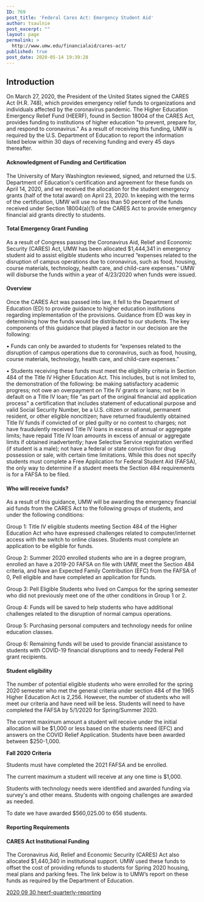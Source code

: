 ```yaml
---
ID: 769
post_title: 'Federal Cares Act: Emergency Student Aid'
author: tsaulnie
post_excerpt: ""
layout: page
permalink: >
  http://www.umw.edu/financialaid/cares-act/
published: true
post_date: 2020-05-14 19:39:28
---
```

<h2>Introduction</h2>
On March 27, 2020, the President of the United States signed the CARES Act (H.R. 748), which provides emergency relief funds to organizations and individuals affected by the coronavirus pandemic. The Higher Education Emergency Relief Fund (HEERF), found in Section 18004 of the CARES Act, provides funding to institutions of higher education "to prevent, prepare for, and respond to coronavirus." As a result of receiving this funding, UMW is required by the U.S. Department of Education to report the information listed below within 30 days of receiving funding and every 45 days thereafter.

<h4>Acknowledgment of Funding and Certification</h4>

The University of Mary Washington reviewed, signed, and returned the U.S. Department of Education's certification and agreement for these funds on April 14, 2020, and we received the allocation for the student emergency grants (half of the total award) on April 23, 2020. In keeping with the terms of the certification, UMW will use no less than 50 percent of the funds received under Section 18004(a)(1) of the CARES Act to provide emergency financial aid grants directly to students.

<h4>Total Emergency Grant Funding</h4>

As a result of Congress passing the Coronavirus Aid, Relief and Economic Security (CARES) Act, UMW has been allocated $1,444,341 in emergency student aid to assist eligible students who incurred “expenses related to the disruption of campus operations due to coronavirus, such as food, housing, course materials, technology, health care, and child-care expenses.” UMW will disburse the funds within a year of 4/23/2020 when funds were issued.

<h4>Overview</h4>

Once the CARES Act was passed into law, it fell to the Department of Education (ED) to provide guidance to higher education institutions regarding implementation of the provisions. Guidance from ED was key in determining how the funds would be distributed to our students. The key components of this guidance that played a factor in our decision are the following:

• Funds can only be awarded to students for “expenses related to the disruption of campus operations due to coronavirus, such as food, housing, course materials, technology, health care, and child-care expenses.”

• Students receiving these funds must meet the eligibility criteria in Section 484 of the Title IV Higher Education Act. This includes, but is not limited to, the demonstration of the following: be making satisfactory academic progress; not owe an overpayment on Title IV grants or loans; not be in default on a Title IV loan; file "as part of the original financial aid application process" a certification that includes statement of educational purpose and valid Social Security Number, be a U.S. citizen or national, permanent resident, or other eligible noncitizen; have returned fraudulently obtained Title IV funds if convicted of or pled guilty or no contest to charges; not have fraudulently received Title IV loans in excess of annual or aggregate limits; have repaid Title IV loan amounts in excess of annual or aggregate limits if obtained inadvertently; have Selective Service registration verified (if student is a male); not have a federal or state conviction for drug possession or sale, with certain time limitations. While this does not specify students must complete a Free Application for Federal Student Aid (FAFSA), the only way to determine if a student meets the Section 484 requirements is for a FAFSA to be filed.

<h4>Who will receive funds?</h4>
As a result of this guidance, UMW will be awarding the emergency financial aid funds from the CARES Act to the following groups of students, and under the following conditions:

Group 1: Title IV eligible students meeting Section 484 of the Higher Education Act who have expressed challenges related to computer/internet access with the switch to online classes. Students must complete an application to be eligible for funds.

Group 2: Summer 2020 enrolled students who are in a degree program, enrolled an have a 2019-20 FAFSA on file with UMW, meet the Section 484 criteria, and have an Expected Family Contribution (EFC) from the FAFSA of 0, Pell eligible and have completed an application for funds.

Group 3: Pell Eligible Students who lived on Campus for the spring semester who did not previously meet one of the other conditions in Group 1 or 2.

Group 4: Funds will be saved to help students who have additional challenges related to the disruption of normal campus operations.

Group 5: Purchasing personal computers and technology needs for online education classes.

Group 6: Remaining funds will be used to provide financial assistance to students with COVID-19 financial disruptions and to needy Federal Pell grant recipients.

<h4>Student eligibility</h4>
The number of potential eligible students who were enrolled for the spring 2020 semester who met the general criteria under section 484 of the 1965 Higher Education Act is 2,256. However, the number of students who will meet our criteria and have need will be less. Students will need to have completed the FAFSA by 5/1/2020 for Spring/Summer 2020.

The current maximum amount a student will receive under the initial allocation will be $1,000 or less based on the students need (EFC) and answers on the COVID Relief Application. Students have been awarded between $250-1,000.

<strong>Fall 2020 Criteria</strong>

Students must have completed the 2021 FAFSA and be enrolled.

The current maximum a student will receive at any one time is $1,000.

Students with technology needs were identified and awarded funding via survey's and other means.
Students with ongoing challenges are awarded as needed.

To date we have awarded $560,025.00 to 656 students.

<h4>Reporting Requirements</h4>


<h4><strong>CARES Act Institutional Funding</strong></h4>
The Coronavirus Aid, Relief and Economic Security (CARES) Act also allocated $1,440,340 in institutional support. UMW used these funds to offset the cost of providing refunds to students for Spring 2020 housing, meal plans and parking fees. The link below is to UMW’s report on these funds as required by the Department of Education.

<a href="http://www.umw.edu/financialaid/wp-content/uploads/sites/31/2020/10/2020-09-30-heerf-quarterly-reporting.pdf">2020 09 30 heerf-quarterly-reporting</a>
